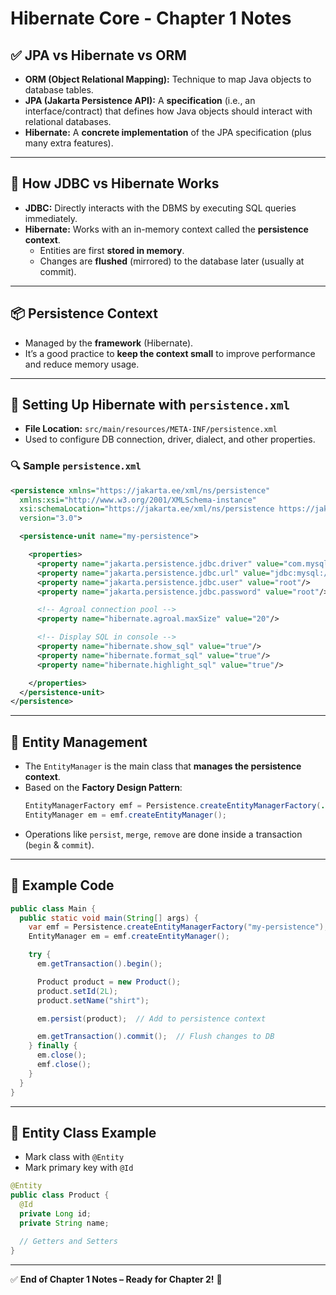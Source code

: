 # **Hibernate Core - Chapter 1 Notes**

## ✅ **JPA vs Hibernate vs ORM**

- **ORM (Object Relational Mapping):** Technique to map Java objects to database tables.
- **JPA (Jakarta Persistence API):** A **specification** (i.e., an interface/contract) that defines how Java objects should interact with relational databases.
- **Hibernate:** A **concrete implementation** of the JPA specification (plus many extra features).

---

## 🧠 **How JDBC vs Hibernate Works**

- **JDBC:** Directly interacts with the DBMS by executing SQL queries immediately.
- **Hibernate:** Works with an in-memory context called the **persistence context**.
    - Entities are first **stored in memory**.
    - Changes are **flushed** (mirrored) to the database later (usually at commit).

---

## 📦 **Persistence Context**

- Managed by the **framework** (Hibernate).
- It’s a good practice to **keep the context small** to improve performance and reduce memory usage.

---

## 🔧 **Setting Up Hibernate with `persistence.xml`**

- **File Location:** `src/main/resources/META-INF/persistence.xml`
- Used to configure DB connection, driver, dialect, and other properties.

### 🔍 **Sample `persistence.xml`**

```xml
<persistence xmlns="https://jakarta.ee/xml/ns/persistence"
  xmlns:xsi="http://www.w3.org/2001/XMLSchema-instance"
  xsi:schemaLocation="https://jakarta.ee/xml/ns/persistence https://jakarta.ee/xml/ns/persistence/persistence_3_0.xsd"
  version="3.0">

  <persistence-unit name="my-persistence">

    <properties>
      <property name="jakarta.persistence.jdbc.driver" value="com.mysql.cj.jdbc.Driver"/>
      <property name="jakarta.persistence.jdbc.url" value="jdbc:mysql://localhost/demo"/>
      <property name="jakarta.persistence.jdbc.user" value="root"/>
      <property name="jakarta.persistence.jdbc.password" value="root"/>

      <!-- Agroal connection pool -->
      <property name="hibernate.agroal.maxSize" value="20"/>

      <!-- Display SQL in console -->
      <property name="hibernate.show_sql" value="true"/>
      <property name="hibernate.format_sql" value="true"/>
      <property name="hibernate.highlight_sql" value="true"/>

    </properties>
  </persistence-unit>
</persistence>
```

---

## 🧱 **Entity Management**

- The `EntityManager` is the main class that **manages the persistence context**.
- Based on the **Factory Design Pattern**:
  ```java
  EntityManagerFactory emf = Persistence.createEntityManagerFactory(...);
  EntityManager em = emf.createEntityManager();
  ```
- Operations like `persist`, `merge`, `remove` are done inside a transaction (`begin` & `commit`).

---

## 📝 **Example Code**

```java
public class Main {
  public static void main(String[] args) {
    var emf = Persistence.createEntityManagerFactory("my-persistence");
    EntityManager em = emf.createEntityManager();

    try {
      em.getTransaction().begin();

      Product product = new Product();
      product.setId(2L);
      product.setName("shirt");

      em.persist(product);  // Add to persistence context

      em.getTransaction().commit();  // Flush changes to DB
    } finally {
      em.close();
      emf.close();
    }
  }
}
```

---

## 📌 **Entity Class Example**

- Mark class with `@Entity`
- Mark primary key with `@Id`

```java
@Entity
public class Product {
  @Id
  private Long id;
  private String name;

  // Getters and Setters
}
```

---

✅ **End of Chapter 1 Notes – Ready for Chapter 2!** 🚀